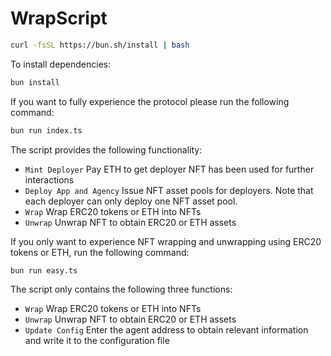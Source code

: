 # WrapScript

```bash
curl -fsSL https://bun.sh/install | bash
```

To install dependencies:

```bash
bun install
```

If you want to fully experience the protocol please run the following command:

```bash
bun run index.ts
```

The script provides the following functionality:

- `Mint Deployer` Pay ETH to get deployer NFT has been used for further interactions
- `Deploy App and Agency` Issue NFT asset pools for deployers. Note that each deployer can only deploy one NFT asset pool.
- `Wrap` Wrap ERC20 tokens or ETH into NFTs
- `Unwrap` Unwrap NFT to obtain ERC20 or ETH assets

If you only want to experience NFT wrapping and unwrapping using ERC20 tokens or ETH, run the following command:

```bash
bun run easy.ts
```

The script only contains the following three functions:

- `Wrap` Wrap ERC20 tokens or ETH into NFTs
- `Unwrap` Unwrap NFT to obtain ERC20 or ETH assets
- `Update Config` Enter the agent address to obtain relevant information and write it to the configuration file